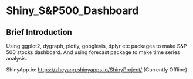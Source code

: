 # Shiny_S&P500_Dashboard
## Brief Introduction
Using ggplot2, dygraph, plotly, googlevis, dplyr etc packages to make S&P 500 stocks dashboard. And using forecast package to make time series analysis.

ShinyApp.io: https://zheyang.shinyapps.io/ShinyProject/ (Currently Offline)

